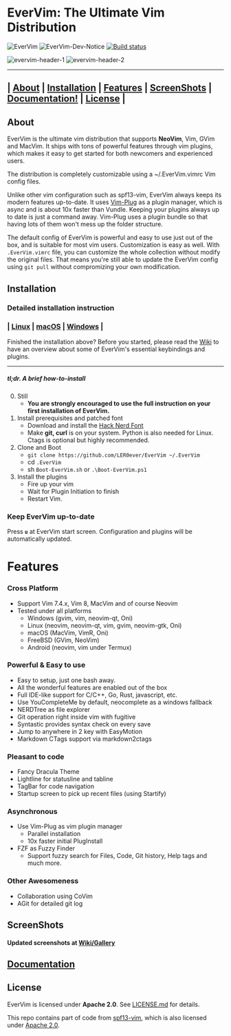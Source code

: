 # EverVim: The Ultimate Vim Distribution
![EverVim](https://img.shields.io/badge/Coded%20with-EverVim-bd93f9.svg?style=flat-square)
![EverVim-Dev-Notice](https://img.shields.io/badge/Develop%20Branch-Breaking%20Changes%20Taking%20Place-yellow.svg)
[![Build status](https://ci.appveyor.com/api/projects/status/v06dkj0d3irjxntr?svg=true)](https://ci.appveyor.com/project/LER0ever/evervim)

![evervim-header-1](https://i.imgur.com/T0CBBbk.png "EverVim with VimR on macOS")
![evervim-header-2](https://i.imgur.com/BK4vSuP.png "EverVim with GVIM on Windows")

* * *

## | [About][] | [Installation][] | [Features][] | [ScreenShots][] | [Documentation!][wiki] | [License][] |

<!--
| Repository   | L.E.R Code                                                                                   | GitLab                                                                               | Github                                                                                  |
| :---:        | :---:                                                                                        | :---:                                                                                | :---:                                                                                   |
| Mirror Links | [![L.E.R Code](https://i.imgur.com/GUOHP8J.jpg)](https://code.rongyi.io/LER0ever/EverVim) | [![Gitlab](https://i.imgur.com/N98H7NZ.png)](https://gitlab.com/LER0ever/EverVim) | [![MS Github](https://i.imgur.com/MSiHESF.png)](https://github.com/LER0ever/EverVim) |
-->

## About
EverVim is the ultimate vim distribution that supports **NeoVim**, Vim, GVim
and MacVim. It ships with tons of powerful features through vim plugins, which
makes it easy to get started for both newcomers and experienced users.

The distribution is completely customizable using a ~/.EverVim.vimrc Vim config
files.

Unlike other vim configuration such as spf13-vim, EverVim always keeps its
modern features up-to-date. It uses [Vim-Plug][] as a plugin manager, which is
async and is about 10x faster than Vundle. Keeping your plugins always up to
date is just a command away. Vim-Plug uses a plugin bundle so that having lots
of them won't mess up the folder structure.

The default config of EverVim is powerful and easy to use just out of the box,
and is suitable for most vim users. Customization is easy as well. With
`.EverVim.vimrc` file, you can customize the whole collection without modify
the original files. That means you're still able to update the EverVim config
using `git pull` without compromizing your own modification.

## Installation
### Detailed installation instruction
### | [Linux][] | [macOS][] | [Windows][] |
Finished the installation above? Before you started, please read the [Wiki][]
to have an overview about some of EverVim's essential keybindings and plugins.

* * *

##### tl;dr. A brief how-to-install
0. Still
   * **You are strongly encouraged to use the full instruction on your first
   installation of EverVim.**
2. Install prerequisites and patched font
   * Download and install the [Hack Nerd Font][HackNF]
   * Make **git, curl** is on your system. Python is also needed for Linux.
     Ctags is optional but highly recommended.
3. Clone and Boot
   * `git clone https://github.com/LER0ever/EverVim ~/.EverVim`
   * cd `.EverVim`
   * sh `Boot-EverVim.sh` or `.\Boot-EverVim.ps1`
4. Install the plugins
   * Fire up your vim
   * Wait for Plugin Initiation to finish
   * Restart Vim.

### Keep EverVim up-to-date
Press **`u`** at EverVim start screen. Configuration and plugins will be
automatically updated.

# Features
### Cross Platform
- Support Vim 7.4.x, Vim 8, MacVim and of course Neovim
- Tested under all platforms
	- Windows (gvim, vim, neovim-qt, Oni)
	- Linux (neovim, neovim-qt, vim, gvim, neovim-gtk, Oni)
	- macOS (MacVim, VimR, Oni)
	- FreeBSD (GVim, NeoVim)
	- Android (neovim, vim under Termux)

### Powerful & Easy to use
- Easy to setup, just one bash away.
- All the wonderful features are enabled out of the box
- Full IDE-like support for C/C++, Go, Rust, javascript, etc.
- Use YouCompleteMe by default, neocomplete as a windows fallback
- NERDTree as file explorer
- Git operation right inside vim with fugitive
- Syntastic provides syntax check on every save
- Jump to anywhere in 2 key with EasyMotion
- Markdown CTags support via markdown2ctags

### Pleasant to code
- Fancy Dracula Theme
- Lightline for statusline and tabline
- TagBar for code navigation
- Startup screen to pick up recent files (using Startify)

### Asynchronous
- Use Vim-Plug as vim plugin manager
	- Parallel installation
	- 10x faster initial PlugInstall
- FZF as Fuzzy Finder
    - Support fuzzy search for Files, Code, Git history, Help tags and much
      more.

### Other Awesomeness
- Collaboration using CoVim
- AGit for detailed git log

## ScreenShots
#### Updated screenshots at [Wiki/Gallery][]

## [Documentation][wiki]

## License
EverVim is licensed under **Apache 2.0**. See [LICENSE.md][] for details.

This repo contains part of code from [spf13-vim][],
which is also licensed under [Apache 2.0][].


[HackNF]: //github.com/ryanoasis/nerd-fonts/raw/master/patched-fonts/Hack/Regular/complete/Hack%20Regular%20Nerd%20Font%20Complete%20Mono.ttf
[spf13-vim]: //github.com/spf13/spf13-vim
[Apache 2.0]: //github.com/spf13/spf13-vim/blob/3.0/LICENSE.txt
[LICENSE.md]: //github.com/LER0ever/EverVim/blob/master/LICENSE.md
[Wiki]: //github.com/LER0ever/EverVim/wiki
[Wiki/Gallery]: //github.com/LER0ever/EverVim/wiki/Gallery
[Linux]: //github.com/LER0ever/EverVim/wiki/Installation-on-Linux
[macOS]: //github.com/LER0ever/EverVim/wiki/Installation-on-macOS
[Windows]: //github.com/LER0ever/EverVim/wiki/Installation-on-Windows
[Vim-Plug]: //github.com/junegunn/vim-plug
[About]: //github.com/LER0ever/EverVim/blob/master/README.md#about
[Installation]: //github.com/LER0ever/EverVim/blob/master/README.md#installation
[Features]: //github.com/LER0ever/EverVim/blob/master/README.md#features
[ScreenShots]: //github.com/LER0ever/EverVim/blob/master/README.md#screenshots
[License]: //github.com/LER0ever/EverVim/blob/master/README.md#license
